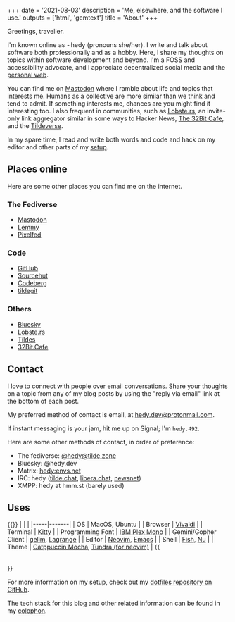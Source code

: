 +++
date = '2021-08-03'
description = 'Me, elsewhere, and the software I use.'
outputs = ['html', 'gemtext']
title = 'About'
+++

Greetings, traveller.

I'm known online as ~hedy (pronouns she/her). I write and talk about software
both professionally and as a hobby. Here, I share my thoughts on topics within
software development and beyond. I'm a FOSS and accessibility advocate, and I
appreciate decentralized social media and the [personal
web](https://indieweb.org/).

You can find me on [Mastodon](https://tilde.zone/@hedy) where I ramble about
life and topics that interests me. Humans as a collective are more similar than
we think and tend to admit. If something interests me, chances are you might
find it interesting too. I also frequent in communities, such as
[Lobste.rs](https://lobste.rs), an invite-only link aggregator similar in some
ways to Hacker News, [The 32Bit Cafe](https://32bit.cafe/), and the
[Tildeverse](https://tildeverse.org).

In my spare time, I read and write both words and code and hack on my editor
and other parts of my [setup](#uses).

## Places online

Here are some other places you can find me on the internet.

### The Fediverse

* [Mastodon](https://tilde.zone/@hedy)
* [Lemmy](https://lemmy.sdf.org/u/hedy)
* [Pixelfed](https://pixel.32bit.cafe/hedy)

### Code

* [GitHub](https://github.com/hedyhli)
* [Sourcehut](https://sr.ht/~hedy)
* [Codeberg](https://codeberg.org/hedy)
* [tildegit](https://tildegit.org/hedy)

### Others

* [Bluesky](https://bsky.app/profile/hedy.dev)
* [Lobste.rs](https://lobste.rs/~hedy)
* [Tildes](https://tildes.net/user/hedy)
* [32Bit.Cafe](https://discourse.32bit.cafe/u/hedy)

## Contact

I love to connect with people over email conversations. Share your thoughts on a
topic from any of my blog posts by using the "reply via email" link at the
bottom of each post.

My preferred method of contact is email, at
[hedy.dev@protonmail.com](mailto:hedy.dev@protonmail.com).

If instant messaging is your jam, hit me up on Signal; I'm `hedy.492`.

Here are some other methods of contact, in order of preference:
* The fediverse: [@hedy@tilde.zone](https://tilde.zone/@hedy)
* Bluesky: @hedy.dev
* Matrix: [hedy:envs.net](matrix:u/hedy:envs.net)
* IRC: hedy ([tilde.chat](https://tilde.chat),
  [libera.chat](https://libera.chat), [newsnet](https://newsnet.net))
* XMPP: hedy at hmm.st (barely used)


## Uses

{{<table no-header>}}
| | |
|-----|-------|
| OS  | MacOS, Ubuntu |
| Browser | [Vivaldi](https://vivaldi.com/) |
| Terminal | [Kitty](https://sw.kovidgoyal.net/kitty/) |
| Programming Font | [IBM Plex Mono](https://github.com/IBM/type) |
| Gemini/Gopher Client | [gelim](https://github.com/hedyhli/gelim), [Lagrange](https://gmi.skyjake.fi/lagrange/) |
| Editor | [Neovim](https://neovim.io/), [Emacs](https://www.gnu.org/software/emacs/) |
| Shell | [Fish](https://fishshell.com/), [Nu](https://www.nushell.sh/) |
| Theme | [Catppuccin Mocha](https://catppuccin.com/), [Tundra (for neovim)](https://github.com/sam4llis/nvim-tundra) |
{{</table>}}

For more information on my setup, check out my [dotfiles repository on
GitHub](https://github.com/hedyhli/dotfiles).

The tech stack for this blog and other related information can be found in my
[colophon](/meta/).

